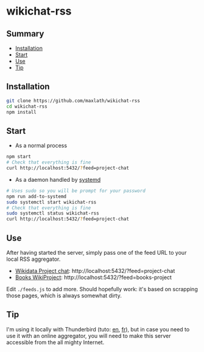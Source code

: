 # wikichat-rss

## Summary
<!-- START doctoc generated TOC please keep comment here to allow auto update -->
<!-- DON'T EDIT THIS SECTION, INSTEAD RE-RUN doctoc TO UPDATE -->


- [Installation](#installation)
- [Start](#start)
- [Use](#use)
- [Tip](#tip)

<!-- END doctoc generated TOC please keep comment here to allow auto update -->

## Installation
```sh
git clone https://github.com/maxlath/wikichat-rss
cd wikichat-rss
npm install
```

## Start
* As a normal process
```sh
npm start
# Check that everything is fine
curl http://localhost:5432/?feed=project-chat
```

* As a daemon handled by [systemd](https://en.wikipedia.org/wiki/Systemd)
```sh
# Uses sudo so you will be prompt for your password
npm run add-to-systemd
sudo systemctl start wikichat-rss
# Check that everything is fine
sudo systemctl status wikichat-rss
curl http://localhost:5432/?feed=project-chat
```

## Use
After having started the server, simply pass one of the feed URL to your local RSS aggregator.

* [Wikidata Project chat](https://www.wikidata.org/wiki/Wikidata:Project_chat): http://localhost:5432/?feed=project-chat
* [Books WikiProject](https://www.wikidata.org/wiki/Wikidata_talk:WikiProject_Books): http://localhost:5432/?feed=books-project

Edit `./feeds.js` to add more. Should hopefully work: it's based on scrapping those pages, which is always somewhat dirty.

## Tip
I'm using it locally with Thunderbird (tuto: [en](https://support.mozilla.org/t5/News-Feeds-Blogs-and-Social/How-to-Subscribe-to-News-Feeds-and-Blogs/ta-p/16473), [fr](https://support.mozilla.org/t5/Bases/Comment-s-abonner-aux-flux-de-nouvelles-et-blogs/ta-p/5727)), but in case you need to use it with an online aggregator, you will need to make this server accessible from the all mighty Internet.
